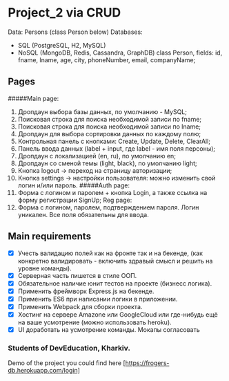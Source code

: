 # Project_2 via CRUD

Data: Persons (class Person below)
Databases:
- SQL (PostgreSQL, H2, MySQL)
- NoSQL (MongoDB, Redis, Cassandra, GraphDB)
class Person, fields: id, fname, lname, age, city, phoneNumber, email, companyName;

## Pages
#####Main page:
1. Дропдаун выбора базы данных, по умолчанию - MySQL;
2. Поисковая строка для поиска необходимой записи по fname;
3. Поисковая строка для поиска необходимой записи по lname;
4. Дропдаун для выбора сортировки данных по каждому полю;
5. Контрольная панель с кнопками: Create, Update, Delete, ClearAll;
6. Панель ввода данных (label + input, где label - имя поля персоны);
7. Дропдаун с локализацией (en, ru), по умолчанию en;
8. Дропдаун со сменой темы (light, black), по умолчанию light;
9. Кнопка logout -> переход на страницу авторизации;
10. Кнопка settings -> настройки пользователя: можно изменить свой логин и/или пароль.
#####Auth page:
1. Форма с логином и паролем + кнопка Login, а также ссылка на форму регистрации SignUp;
Reg page:
1. Форма с логином, паролем, подтверждением пароля. Логин уникален. Все поля обязательны для ввода.

## Main requirements
- [x] Учесть валидацию полей как на фронте так и на бекенде, (как конкретно валидировать - включить здравый смысл и решить на уровне команды).
- [x] Серверная часть пишется в стиле ООП.
- [x] Обязательное наличие юнит тестов на проекте (бизнесс логика).
- [x] Применить фреймворк Express.js на бекенде.
- [x] Применить ES6 при написании логики в приложении.
- [x] Применить Webpack для сборки проекта.
- [x] Хостинг на сервере Amazone или GoogleCloud или где-нибудь ещё на ваше усмотрение (можно использовать heroku).
- [x] UI доработать на усмотрение команды. Мокапы согласовать

### Students of DevEducation, Kharkiv.
Demo of the project you could find here [https://frogers-db.herokuapp.com/login]
